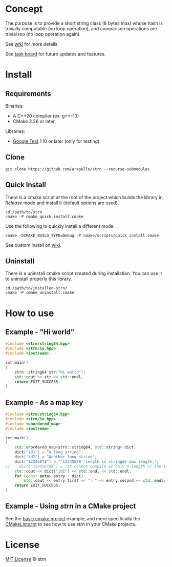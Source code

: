 # Concept #

The purpose is to provide a short string class (8 bytes max) whose hash is trivially computable
(no loop operation), and comparison operations are trivial too (no loop operation again).

See [wiki](https://github.com/arapelle/strn/wiki) for more details.

See [task board](https://app.gitkraken.com/glo/board/Xn4X4e25-QApB8nO) for future updates and features.

# Install #
## Requirements ##
Binaries:
- A C++20 compiler (ex: g++-13)
- CMake 3.26 or later

Libraries:
- [Google Test](https://github.com/google/googletest) 1.10 or later (only for testing)

## Clone

```
git clone https://github.com/arapelle/strn --recurse-submodules
```

## Quick Install ##
There is a cmake script at the root of the project which builds the library in *Release* mode and install it (default options are used).
```
cd /path/to/strn
cmake -P cmake_quick_install.cmake
```
Use the following to quickly install a different mode.
```
cmake -DCMAKE_BUILD_TYPE=Debug -P cmake/scripts/quick_install.cmake
```

See custom install on [wiki](https://github.com/arapelle/strn/wiki/Install#custom-install).

## Uninstall ##
There is a uninstall cmake script created during installation. You can use it to uninstall properly this library.
```
cd /path/to/installed-strn/
cmake -P cmake_uninstall.cmake
```

# How to use
## Example - "Hi world"
```c++
#include <strn/string64.hpp>
#include <strn/io.hpp>
#include <iostream>

int main()
{
    strn::string64 str("Hi world");
    std::cout << str << std::endl;
    return EXIT_SUCCESS;
}
```

## Example - As a map key
```c++
#include <strn/string64.hpp>
#include <strn/io.hpp>
#include <unordered_map>
#include <iostream>

int main()
{
    std::unordered_map<strn::string64, std::string> dict;
    dict["id1"] = "A long string";
    dict["id2"] = "Another long string";
    dict["12345678"] = "'12345678' length is string64 max length.";
//    dict["123456789"] = "It cannot compile as only 8-length or shorter C-string are accepted.";
    std::cout << dict["id1"] << std::endl << std::endl;
    for (const auto& entry : dict)
        std::cout << entry.first << ": " << entry.second << std::endl;
    return EXIT_SUCCESS;
}
```
## Example - Using *strn* in a CMake project
See the [basic cmake project](https://github.com/arapelle/strn/tree/master/example/basic_cmake_project) example, and more specifically the [CMakeLists.txt](https://github.com/arapelle/strn/tree/master/example/basic_cmake_project/CMakeLists.txt) to see how to use *strn* in your CMake projects.

# License

[MIT License](./LICENSE.md) © strn
